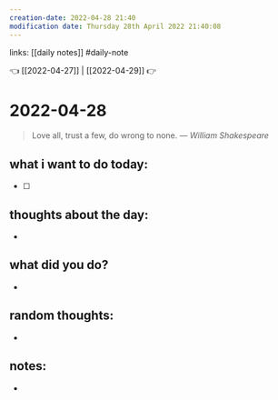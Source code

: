 ```yaml
---
creation-date: 2022-04-28 21:40 
modification date: Thursday 28th April 2022 21:40:08 
---
```

links: [[daily notes]] 
#daily-note 

👈 [[2022-04-27]] | [[2022-04-29]] 👉 

# 2022-04-28 
> Love all, trust a few, do wrong to none.
> — <cite>William Shakespeare</cite>

## what i want to do today:
- [ ] 

## thoughts about the day:
- 

## what did you do?
- 

## random thoughts:
- 

## notes:
- 

